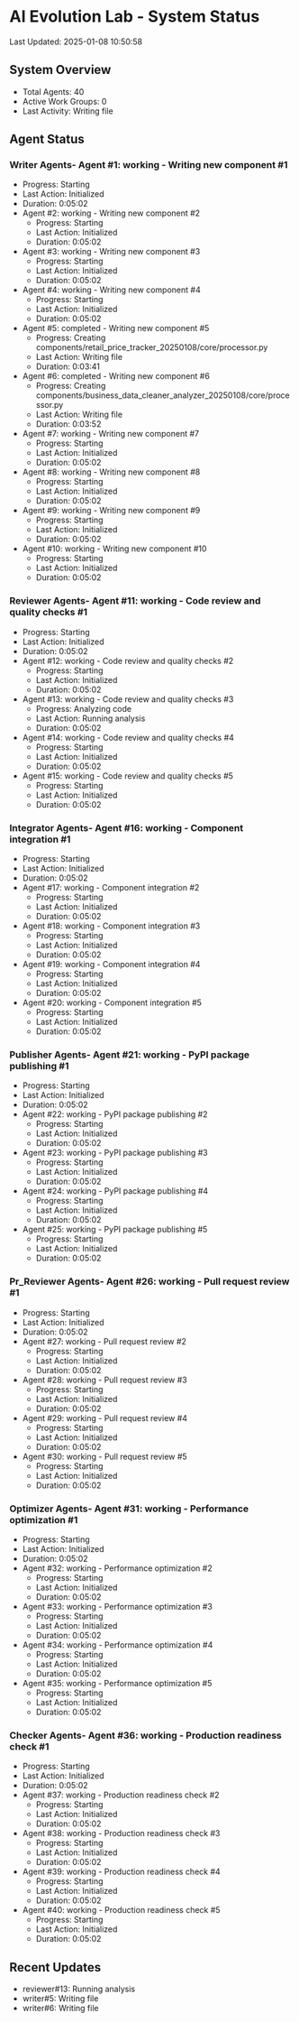 # AI Evolution Lab - System Status
Last Updated: 2025-01-08 10:50:58

## System Overview
- Total Agents: 40
- Active Work Groups: 0
- Last Activity: Writing file

## Agent Status

### Writer Agents- Agent #1: working - Writing new component #1
  - Progress: Starting
  - Last Action: Initialized
  - Duration: 0:05:02
- Agent #2: working - Writing new component #2
  - Progress: Starting
  - Last Action: Initialized
  - Duration: 0:05:02
- Agent #3: working - Writing new component #3
  - Progress: Starting
  - Last Action: Initialized
  - Duration: 0:05:02
- Agent #4: working - Writing new component #4
  - Progress: Starting
  - Last Action: Initialized
  - Duration: 0:05:02
- Agent #5: completed - Writing new component #5
  - Progress: Creating components/retail_price_tracker_20250108/core/processor.py
  - Last Action: Writing file
  - Duration: 0:03:41
- Agent #6: completed - Writing new component #6
  - Progress: Creating components/business_data_cleaner_analyzer_20250108/core/processor.py
  - Last Action: Writing file
  - Duration: 0:03:52
- Agent #7: working - Writing new component #7
  - Progress: Starting
  - Last Action: Initialized
  - Duration: 0:05:02
- Agent #8: working - Writing new component #8
  - Progress: Starting
  - Last Action: Initialized
  - Duration: 0:05:02
- Agent #9: working - Writing new component #9
  - Progress: Starting
  - Last Action: Initialized
  - Duration: 0:05:02
- Agent #10: working - Writing new component #10
  - Progress: Starting
  - Last Action: Initialized
  - Duration: 0:05:02

### Reviewer Agents- Agent #11: working - Code review and quality checks #1
  - Progress: Starting
  - Last Action: Initialized
  - Duration: 0:05:02
- Agent #12: working - Code review and quality checks #2
  - Progress: Starting
  - Last Action: Initialized
  - Duration: 0:05:02
- Agent #13: working - Code review and quality checks #3
  - Progress: Analyzing code
  - Last Action: Running analysis
  - Duration: 0:05:02
- Agent #14: working - Code review and quality checks #4
  - Progress: Starting
  - Last Action: Initialized
  - Duration: 0:05:02
- Agent #15: working - Code review and quality checks #5
  - Progress: Starting
  - Last Action: Initialized
  - Duration: 0:05:02

### Integrator Agents- Agent #16: working - Component integration #1
  - Progress: Starting
  - Last Action: Initialized
  - Duration: 0:05:02
- Agent #17: working - Component integration #2
  - Progress: Starting
  - Last Action: Initialized
  - Duration: 0:05:02
- Agent #18: working - Component integration #3
  - Progress: Starting
  - Last Action: Initialized
  - Duration: 0:05:02
- Agent #19: working - Component integration #4
  - Progress: Starting
  - Last Action: Initialized
  - Duration: 0:05:02
- Agent #20: working - Component integration #5
  - Progress: Starting
  - Last Action: Initialized
  - Duration: 0:05:02

### Publisher Agents- Agent #21: working - PyPI package publishing #1
  - Progress: Starting
  - Last Action: Initialized
  - Duration: 0:05:02
- Agent #22: working - PyPI package publishing #2
  - Progress: Starting
  - Last Action: Initialized
  - Duration: 0:05:02
- Agent #23: working - PyPI package publishing #3
  - Progress: Starting
  - Last Action: Initialized
  - Duration: 0:05:02
- Agent #24: working - PyPI package publishing #4
  - Progress: Starting
  - Last Action: Initialized
  - Duration: 0:05:02
- Agent #25: working - PyPI package publishing #5
  - Progress: Starting
  - Last Action: Initialized
  - Duration: 0:05:02

### Pr_Reviewer Agents- Agent #26: working - Pull request review #1
  - Progress: Starting
  - Last Action: Initialized
  - Duration: 0:05:02
- Agent #27: working - Pull request review #2
  - Progress: Starting
  - Last Action: Initialized
  - Duration: 0:05:02
- Agent #28: working - Pull request review #3
  - Progress: Starting
  - Last Action: Initialized
  - Duration: 0:05:02
- Agent #29: working - Pull request review #4
  - Progress: Starting
  - Last Action: Initialized
  - Duration: 0:05:02
- Agent #30: working - Pull request review #5
  - Progress: Starting
  - Last Action: Initialized
  - Duration: 0:05:02

### Optimizer Agents- Agent #31: working - Performance optimization #1
  - Progress: Starting
  - Last Action: Initialized
  - Duration: 0:05:02
- Agent #32: working - Performance optimization #2
  - Progress: Starting
  - Last Action: Initialized
  - Duration: 0:05:02
- Agent #33: working - Performance optimization #3
  - Progress: Starting
  - Last Action: Initialized
  - Duration: 0:05:02
- Agent #34: working - Performance optimization #4
  - Progress: Starting
  - Last Action: Initialized
  - Duration: 0:05:02
- Agent #35: working - Performance optimization #5
  - Progress: Starting
  - Last Action: Initialized
  - Duration: 0:05:02

### Checker Agents- Agent #36: working - Production readiness check #1
  - Progress: Starting
  - Last Action: Initialized
  - Duration: 0:05:02
- Agent #37: working - Production readiness check #2
  - Progress: Starting
  - Last Action: Initialized
  - Duration: 0:05:02
- Agent #38: working - Production readiness check #3
  - Progress: Starting
  - Last Action: Initialized
  - Duration: 0:05:02
- Agent #39: working - Production readiness check #4
  - Progress: Starting
  - Last Action: Initialized
  - Duration: 0:05:02
- Agent #40: working - Production readiness check #5
  - Progress: Starting
  - Last Action: Initialized
  - Duration: 0:05:02


## Recent Updates
- reviewer#13: Running analysis
- writer#5: Writing file
- writer#6: Writing file
